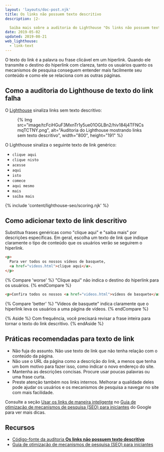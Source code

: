 ```yaml
---
layout: 'layouts/doc-post.njk'
title: Os links não possuem texto descritivo
description: |2-

  Saiba mais sobre a auditoria do Lighthouse "Os links não possuem texto descritivo".
date: 2019-05-02
updated: 2019-08-21
web_lighthouse:
  - link-text
---
```


O texto do link é a palavra ou frase clicável em um hiperlink. Quando ele transmite o destino do hiperlink com clareza, tanto os usuários quanto os mecanismos de pesquisa conseguem entender mais facilmente seu conteúdo e como ele se relaciona com as outras páginas.

## Como a auditoria do Lighthouse de texto do link falha

O [Lighthouse](https://developers.google.com/web/tools/lighthouse/) sinaliza links sem texto descritivo:

<figure>{% Img src="image/tcFciHGuF3MxnTr1y5ue01OGLBn2/hiv184j4TFNCsmqTCTNY.png", alt="Auditoria do Lighthouse mostrando links sem texto descritivo", width="800", height="191" %}</figure>

O Lighthouse sinaliza o seguinte texto de link genérico:

- `clique aqui`
- `clique nisto`
- `acesse`
- `aqui`
- `isto`
- `comece`
- `aqui mesmo`
- `mais`
- `saiba mais`

{% include 'content/lighthouse-seo/scoring.njk' %}

## Como adicionar texto de link descritivo

Substitua frases genéricas como "clique aqui" e "saiba mais" por descrições específicas. Em geral, escolha um texto de link que indique claramente o tipo de conteúdo que os usuários verão se seguirem o hiperlink.

```html
<p>
  Para ver todos os nossos vídeos de basquete,
  <a href="videos.html">clique aqui</a>.
</p>
```

{% Compare 'worse' %} "Clique aqui" não indica o destino do hiperlink para os usuários. {% endCompare %}

```html
<p>Confira todos os nossos <a href="videos.html">vídeos de basquete</a>.</p>
```

{% Compare 'better' %} "Vídeos de basquete" indica claramente que o hiperlink leva os usuários a uma página de vídeos. {% endCompare %}

{% Aside %} Com frequência, você precisará revisar a frase inteira para tornar o texto do link descritivo. {% endAside %}

## Práticas recomendadas para texto de link

- Não fuja do assunto. Não use texto de link que não tenha relação com o conteúdo da página.
- Não use o URL da página como a descrição do link, a menos que tenha um bom motivo para fazer isso, como indicar o novo endereço do site.
- Mantenha as descrições concisas. Procure usar poucas palavras ou uma frase curta.
- Preste atenção também nos links internos. Melhorar a qualidade deles pode ajudar os usuários e os mecanismos de pesquisa a navegar no site com mais facilidade.

Consulte a seção [Usar os links de maneira inteligente](https://support.google.com/webmasters/answer/7451184#uselinkswisely) no [Guia de otimização de mecanismos de pesquisa (SEO) para iniciantes](https://support.google.com/webmasters/answer/7451184) do Google para ver mais dicas.

## Recursos

- [Código-fonte da auditoria **Os links não possuem texto descritivo**](https://github.com/GoogleChrome/lighthouse/blob/master/lighthouse-core/audits/seo/link-text.js)
- [Guia de otimização de mecanismos de pesquisa (SEO) para iniciantes](https://support.google.com/webmasters/answer/7451184)
